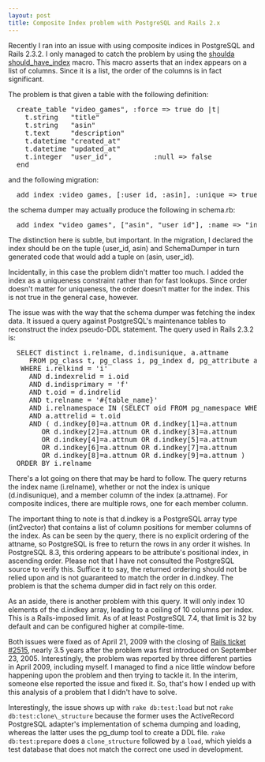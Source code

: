 ```yaml
---
layout: post
title: Composite Index problem with PostgreSQL and Rails 2.x
---
```

  
Recently I ran into an issue with using composite indices in PostgreSQL and Rails 2.3.2.  I only managed to
catch the problem by using the [shoulda should\_have\_index](http://dev.thoughtbot.com/shoulda/classes/Shoulda/ActiveRecord/Macros.html#M000057) macro.
This macro asserts that an index appears on a list of columns.  Since it is a list, the order of the columns is
in fact significant.

The problem is that given a table with the following definition:

<pre class="brush:ruby">
  create_table "video_games", :force => true do |t|
    t.string   "title"
    t.string   "asin"
    t.text     "description"
    t.datetime "created_at"
    t.datetime "updated_at"
    t.integer  "user_id",          :null => false
  end
</pre>

and the following migration:

<pre class="brush:ruby">
  add_index :video_games, [:user_id, :asin], :unique => true
</pre>

the schema dumper may actually produce the following in schema.rb:

<pre class="brush:ruby">
  add_index "video_games", ["asin", "user_id"], :name => "index_video_games_on_user_id_and_asin", :unique => true
</pre>

The distinction here is subtle, but important.  In the migration, I declared the index should be on the tuple (user\_id, asin) and SchemaDumper in turn generated code that would add a tuple on (asin, user\_id).

Incidentally, in this case the problem didn't matter too much.  I added the index as a uniqueness constraint rather
than for fast lookups.  Since order doesn't matter for uniqueness, the order doesn't matter for the index.  This is
not true in the general case, however.

The issue was with the way that the schema dumper was fetching the index data.  It issued a query against PostgreSQL's
maintenance tables to reconstruct the index pseudo-DDL statement.  The query used in Rails 2.3.2 is:

<pre class="brush:sql">
  SELECT distinct i.relname, d.indisunique, a.attname
     FROM pg_class t, pg_class i, pg_index d, pg_attribute a
   WHERE i.relkind = 'i'
     AND d.indexrelid = i.oid
     AND d.indisprimary = 'f'
     AND t.oid = d.indrelid
     AND t.relname = '#{table_name}'
     AND i.relnamespace IN (SELECT oid FROM pg_namespace WHERE nspname IN (#{schemas}) )
     AND a.attrelid = t.oid
     AND ( d.indkey[0]=a.attnum OR d.indkey[1]=a.attnum
        OR d.indkey[2]=a.attnum OR d.indkey[3]=a.attnum
        OR d.indkey[4]=a.attnum OR d.indkey[5]=a.attnum
        OR d.indkey[6]=a.attnum OR d.indkey[7]=a.attnum
        OR d.indkey[8]=a.attnum OR d.indkey[9]=a.attnum )
  ORDER BY i.relname
</pre>

There's a lot going on there that may be hard to follow.  The query returns the index name (i.relname),
whether or not the index is unique (d.indisunique), and a member column of the index (a.attname).  For
composite indices, there are multiple rows, one for each member column.

The important thing to note is that d.indkey is a PostgreSQL array type (int2vector) that contains a list
of column positions for member columns of the index.  As can be seen by the query, there is no explicit ordering
of the attname, so PostgreSQL is free to return the rows in any order it wishes.  In PostgreSQL 8.3, this ordering
appears to be attribute's positional index, in ascending order.  Please not that I have not consulted the
PostgreSQL source to verify this.  Suffice it to say, the returned ordering should not be relied upon and is
not guaranteed to match the order in d.indkey.  The problem is that the schema dumper did in fact rely on this order.

As an aside, there is another problem with this query.  It will only index 10 elements of the d.indkey array, leading
to a ceiling of 10 columns per index.  This is a Rails-imposed limit.  As of at least PostgreSQL 7.4, that limit is
32 by default and can be configured higher at compile-time.

Both issues were fixed as of April 21, 2009 with the closing of [Rails ticket #2515](https://rails.lighthouseapp.com/projects/8994-ruby-on-rails/tickets/2515), nearly 3.5 years after the problem
was first introduced on September 23, 2005.  Interestingly, the problem was reported by three different parties
in April 2009, including myself.  I managed to find a nice little window before happening upon the problem and
then trying to tackle it.  In the interim, someone else reported the issue and fixed it.  So, that's how I ended up with this analysis of a problem that I didn't have to solve.

Interestingly, the issue shows up with ``rake db:test:load`` but not ``rake db:test:clone\_structure`` because the
former uses the ActiveRecord PostgreSQL adapter's implementation of schema dumping and loading, whereas the latter
uses the pg\_dump tool to create a DDL file.  ``rake db:test:prepare`` does a ``clone_structure`` followed by a ``load``,
which yields a test database that does not match the correct one used in development.
